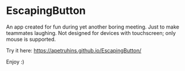 # EscapingButton
An app created for fun during yet another boring meeting. Just to make teammates laughing. Not designed for devices with touchscreen; only mouse is supported.

Try it here: https://apetruhins.github.io/EscapingButton/

Enjoy :)
